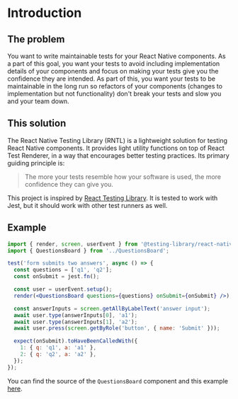 # Introduction

## The problem

You want to write maintainable tests for your React Native components. As a part of this goal, you want your tests to avoid including implementation details of your components and focus on making your tests give you the confidence they are intended. As part of this, you want your tests to be maintainable in the long run so refactors of your components (changes to implementation but not functionality) don't break your tests and slow you and your team down.

## This solution

The React Native Testing Library (RNTL) is a lightweight solution for testing React Native components. It provides light utility functions on top of React Test Renderer, in a way that encourages better testing practices. Its primary guiding principle is:

> The more your tests resemble how your software is used, the more confidence they can give you.

This project is inspired by [React Testing Library](https://github.com/testing-library/react-testing-library). It is tested to work with Jest, but it should work with other test runners as well.

## Example

```jsx
import { render, screen, userEvent } from '@testing-library/react-native';
import { QuestionsBoard } from '../QuestionsBoard';

test('form submits two answers', async () => {
  const questions = ['q1', 'q2'];
  const onSubmit = jest.fn();

  const user = userEvent.setup();
  render(<QuestionsBoard questions={questions} onSubmit={onSubmit} />);

  const answerInputs = screen.getAllByLabelText('answer input');
  await user.type(answerInputs[0], 'a1');
  await user.type(answerInputs[1], 'a2');
  await user.press(screen.getByRole('button', { name: 'Submit' }));

  expect(onSubmit).toHaveBeenCalledWith({
    1: { q: 'q1', a: 'a1' },
    2: { q: 'q2', a: 'a2' },
  });
});
```

You can find the source of the `QuestionsBoard` component and this example [here](https://github.com/callstack/react-native-testing-library/blob/main/src/__tests__/questionsBoard.test.tsx).
